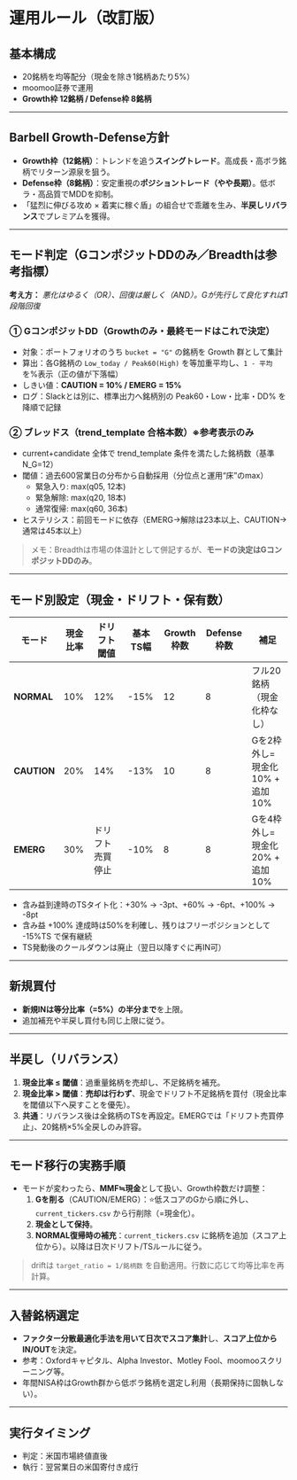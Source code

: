 # 運用ルール（改訂版）

## 基本構成
- 20銘柄を均等配分（現金を除き1銘柄あたり5%）  
- moomoo証券で運用  
- **Growth枠 12銘柄 / Defense枠 8銘柄**

---

## Barbell Growth-Defense方針
- **Growth枠（12銘柄）**：トレンドを追う**スイングトレード**。高成長・高ボラ銘柄でリターン源泉を狙う。  
- **Defense枠（8銘柄）**：安定重視の**ポジショントレード（やや長期）**。低ボラ・高品質でMDDを抑制。  
- 「猛烈に伸びる攻め × 着実に稼ぐ盾」の組合せで乖離を生み、**半戻しリバランス**でプレミアムを獲得。

---

## モード判定（GコンポジットDDのみ／Breadthは参考指標）

**考え方：** *悪化はゆるく（OR）、回復は厳しく（AND）。Gが先行して良化すれば1段階回復*

### ① GコンポジットDD（Growthのみ・**最終モードはこれで決定**）
- 対象：ポートフォリオのうち `bucket = "G"` の銘柄を Growth 群として集計
- 算出：各G銘柄の `Low_today / Peak60(High)` を等加重平均し、`1 - 平均` を%表示（正の値が下落幅）
- しきい値：**CAUTION = 10% / EMERG = 15%**
- ログ：Slackとは別に、標準出力へ銘柄別の Peak60・Low・比率・DD% を降順で記録

### ② ブレッドス（trend_template 合格本数）※**参考表示のみ**
- current+candidate 全体で trend_template 条件を満たした銘柄数（基準 N_G=12）
- 閾値：過去600営業日の分布から自動採用（分位点と運用“床”のmax）
  - 緊急入り: max(q05, 12本)
  - 緊急解除: max(q20, 18本)
  - 通常復帰: max(q60, 36本)
- ヒステリシス：前回モードに依存（EMERG→解除は23本以上、CAUTION→通常は45本以上）

> メモ：Breadthは市場の体温計として併記するが、**モードの決定はGコンポジットDDのみ**。

---

## モード別設定（現金・ドリフト・保有数）

| モード       | 現金比率 | ドリフト閾値      | 基本TS幅 | Growth枠数 | Defense枠数 | 補足 |
|--------------|----------|-------------------|----------|------------|-------------|------|
| **NORMAL**   | 10%      | 12%               | -15%     | 12         | 8           | フル20銘柄（現金化枠なし） |
| **CAUTION**  | 20%      | 14%               | -13%     | 10         | 8           | Gを2枠外し=現金化10% + 追加10% |
| **EMERG**    | 30%      | ドリフト売買停止 | -10%     | 8          | 8           | Gを4枠外し=現金化20% + 追加10% |

- 含み益到達時のTSタイト化：+30% → -3pt、+60% → -6pt、+100% → -8pt
- 含み益 +100% 達成時は50%を利確し、残りはフリーポジションとして -15%TS で保有継続
- TS発動後のクールダウンは廃止（翌日以降すぐに再IN可）

<!-- 冗長な定数管理の注記は削除。実装は config.py に準拠。 -->

---

## 新規買付
- **新規INは等分比率（=5%）の半分まで**を上限。  
- 追加補充や半戻し買付も同じ上限に従う。

---

## 半戻し（リバランス）
1. **現金比率 ≤ 閾値**：過重量銘柄を売却し、不足銘柄を補充。  
2. **現金比率 > 閾値**：**売却は行わず**、現金でドリフト不足銘柄を買付（現金比率を閾値以下へ戻すことを優先）。  
3. **共通**：リバランス後は全銘柄のTSを再設定。EMERGでは「ドリフト売買停止」、20銘柄×5%全戻しのみ許容。

---

## モード移行の実務手順
- モードが変わったら、**MMF≒現金**として扱い、Growth枠数だけ調整：  
  1. **Gを削る**（CAUTION/EMERG）：⭐️低スコアのGから順に外し、`current_tickers.csv` から行削除（=現金化）。  
  2. **現金として保持**。  
  3. **NORMAL復帰時の補充**：`current_tickers.csv` に銘柄を追加（スコア上位から）。以降は日次ドリフト/TSルールに従う。  
> driftは `target_ratio = 1/銘柄数` を自動適用。行数に応じて均等比率を再計算。

---

## 入替銘柄選定
- **ファクター分散最適化手法を用いて日次でスコア集計**し、**スコア上位からIN/OUT**を決定。  
- 参考：Oxfordキャピタル、Alpha Investor、Motley Fool、moomooスクリーニング等。  
- 年間NISA枠はGrowth群から低ボラ銘柄を選定し利用（長期保持に固執しない）。

---

## 実行タイミング
- 判定：米国市場終値直後  
- 執行：翌営業日の米国寄付き成行
